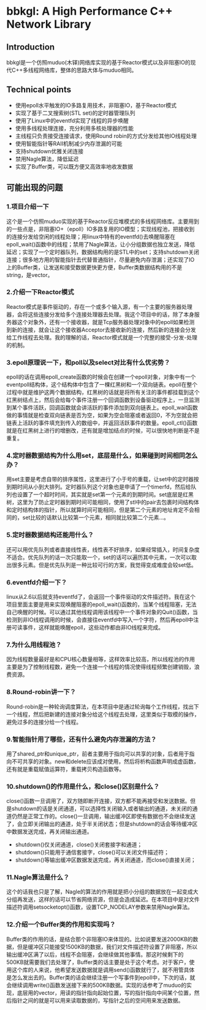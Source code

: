 # bbkgl: A High Performance C++ Network Library

## Introduction

bbkgl是一个仿照muduo(木铎)网络库实现的基于Reactor模式以及非阻塞IO的现代C++多线程网络库，整体的思路大体与muduo相同。

## Technical points

- 使用epoll水平触发的IO多路复用技术，非阻塞IO，基于Reactor模式
- 实现了基于二叉搜索树(STL set)的定时器管理队列
- 使用了Linux中的eventfd实现了线程的异步唤醒
- 使用多线程处理连接，充分利用多核处理器的性能
- 主线程只负责接受连接请求，使用Round robin的方式分发给其他IO线程处理
- 使用智能指针等RAII机制减少内存泄漏的可能
- 支持shutdown优雅关闭连接
- 禁用Nagle算法，降低延迟
- 实现了Buffer类，可以既方便又高效率地收发数据

## 可能出现的问题

### 1.项目介绍一下

这个是一个仿照muduo实现的基于Reactor反应堆模式的多线程网络库。主要用到的一些点是，非阻塞IO+（epoll）IO多路复用的IO模型；实现线程池，把接收到的连接分发给空闲的线程处理；用linux中特有的eventfd()去唤醒阻塞在epoll_wait()函数中的线程；禁用了Nagle算法，让小分组数据也独立发送，降低延迟；实现了一个定时器队列，数据结构用的是STL中的set；支持shutdown关闭连接；很多地方用的智能指针去代替普通指针，尽量避免内存泄漏；还实现了IO上的Buffer类，让发送和接受数据更快更方便，Buffer类数据结构用的不是string，是vector。

### 2.介绍一下Reactor模式

Reactor模式是事件驱动的，存在一个或多个输入源，有一个主要的服务器处理器，会将这些连接分发给多个连接处理器去处理。我这个项目中的话，除了本身服务器这个对象外，还有一个接收器，就是Tcp服务器处理对象中的epoll如果检测到新的连接，就会让这个接收器Acceptor去接收新的连接，然后新的连接会分发给工作线程去处理。我的理解的话，Reactor模式就是一个完整的接受-分发-处理的机制。

### 3.epoll原理说一下，和poll以及select对比有什么优劣势？

epoll的话在调用epoll_create函数的时候会在创建一个epoll对象，对象中有一个eventpoll结构体，这个结构体中包含了一棵红黑树和一个双向链表。epoll在整个过程中就是维护这两个数据结构，红黑树的话就是将所有关注的事件都挂载到这个红黑树结点上，然后会给每个事件注册一个回调函数到设备驱动程序上，一旦监测到某个事件活跃，回调函数就会讲活跃的事件添加到双向链表上。epoll_wait函数做的事情就是检查双向链表是否为空，如果为空会阻塞或者返回0，不为空就会把链表上活跃的事件填充到传入的数组中，并返回活跃事件的数量。epoll_ctl()函数就是在红黑树上进行的增删改，还有就是增加结点的时候，可以很快地判断是不是重复。

### 4.定时器数据结构为什么用set，底层是什么，如果碰到时间相同怎么办？

用set主要是考虑自带的排序属性，这里进行了小于号的重载，让set中的定时器按到期时间从小到大排列。定时器队列这个对象也是申请了一个timerfd，然后给队列也设置了一个超时时间，其实就是set第一个元素的到期时间。set底层是红黑树，这里为了防止定时器到期时间可能相同，使用了stl中的pair去包裹时间结构体和定时结构体的指针，所以就算时间可能相同，但是第二个元素的地址肯定不会相同的，set比较的话默认比较第一个元素，相同就比较第二个元素...。

### 5.定时器数据结构还能用什么？

还可以用优先队列或者直接线性表，线性表不好排序，如果经常插入，时间复杂度不适合。优先队列的话一次只能取一个，set的话可以遍历其中元素，一次可以取出很多元素。但是优先队列是一种比较可行的方案，我觉得变成难度会较set低。

### 6.eventfd介绍一下？

linux从2.6以后就支持eventfd了，会返回一个事件驱动的文件描述符。我在这个项目里面主要是用来实现唤醒阻塞的epoll_wait()函数的，当某个线程阻塞，无法自己唤醒的时候。可以通过其他线程调用该线程中一个事件对象的Quit()函数，当检测到非IO线程调用的时候，会直接往eventfd中写入一个字符，然后再epoll中注册可读事件，这样就能唤醒epoll，这些动作都由非IO线程来完成。

### 7.为什么用线程池？

因为线程数量最好是和CPU核心数量相等，这样效率比较高，所以线程池的作用主要是为了控制线程数，避免一个连接一个线程的情况使得线程频繁创建销毁，浪费资源。

### 8.Round-robin讲一下？

Round-robin是一种轮询调度算法，在本项目中是通过轮询每个工作线程，找出下一个线程，然后把新建的连接对象分给这个线程去处理，这里类似于取模的操作，避免过多的连接分给一个线程。

### 9.智能指针用了哪些，还有什么避免内存泄漏的方法？

用了shared_ptr和unique_ptr，前者主要用于指向可以共享的对象，后者用于指向不可共享的对象。new和delete应该成对使用，然后将析构函数声明成虚函数，还有就是重载赋值运算符，重载拷贝构造函数等。

### 10.shutdown()的作用是什么，和close()区别是什么？

close()函数一旦调用了，双方随即断开连接，双方都不能再接受和发送数据。但是shutdown的话是关闭通道，可以选择性关闭输入或者输出的通道，未关闭的通道仍然是正常工作的。close()一旦调用，输出缓冲区即使有数据也不会继续发送了，会立即关闭输出的通道，处于半关闭状态；但是shutdown的话会等待缓冲区中数据发送完成，再关闭输出通道。

- shutdown()仅关闭通道，close()关闭套接字和通道；
- shutdown()只能用于通信套接字，close()可以关闭文件描述符；
- shutdown()等输出缓冲区数据发送完成，再关闭通道，而close()直接关闭；

### 11.Nagle算法是什么？

这个的话我也只是了解，Nagle的算法的作用就是把小分组的数据放在一起变成大分组再发送，这样的话可以节省网络资源，但是会造成延迟。在本项目中是对文件描述符调用setsocketopt()函数，设置TCP_NODELAY参数来禁用Nagle算法。

### 12.介绍一个Buffer类的作用和实现吗？

Buffer类的作用的话，是结合那个非阻塞IO来体现的。比如说要发送2000KB的数据，但是缓冲区只能接受1500KB的数据，我们对文件描述符设置了非阻塞，所以输出缓冲区满了以后，线程不会阻塞，会继续做其他事情。那这时候剩下的500KB就需要我们去处理了，Buffer类的话主要是处于这个考虑。对于客户，使用这个库的人来说，他希望发送数据就是调用send()函数就行了，就不用管具体是怎么发出去的。Buffer类的话会继续注册一个写事件到epoll中，下次的话，就会继续调用write()函数发送接下来的500KB数据。实现的话参考了muduo的实现，底层用的vector，用读的指针指向起始位置，写的指针指向中间某个位置，然后指针之间的就是可以用来读取数据的，写指针之后的空间用来发送数据。